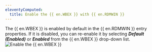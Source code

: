 ```yaml
---
eleventyComputed:
  title: Enable the {{ en.WBEX }} with {{ en.RDMWIN }}
---
```

The {{ en.WBEX }} is enabled by default in the {{ en.RDMWIN }} entry properties. If it is disabled, you can re-enable it by selecting ***Default (Enabled)*** or ***Enabled*** from the {{ en.WBEX }} drop-down list.
![Enable the {{ en.WBEX }}](https://cdnweb.devolutions.net/docs/docs_en_rdm_windows_Dwl4031.png)